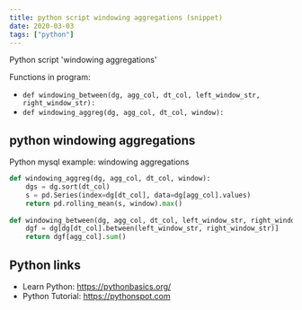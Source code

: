 ```yaml
---
title: python script windowing aggregations (snippet)
date: 2020-03-03
tags: ["python"]
---
```

Python script 'windowing aggregations'

Functions in program: 
* `def windowing_between(dg, agg_col, dt_col, left_window_str, right_window_str):`
* `def windowing_aggreg(dg, agg_col, dt_col, window):`

## python windowing aggregations

Python mysql example: windowing aggregations

```python
def windowing_aggreg(dg, agg_col, dt_col, window):
    dgs = dg.sort(dt_col)
    s = pd.Series(index=dg[dt_col], data=dg[agg_col].values)
    return pd.rolling_mean(s, window).max()
    
def windowing_between(dg, agg_col, dt_col, left_window_str, right_window_str):
    dgf = dg[dg[dt_col].between(left_window_str, right_window_str)]
    return dgf[agg_col].sum()

```

## Python links

- Learn Python: https://pythonbasics.org/
- Python Tutorial: https://pythonspot.com
